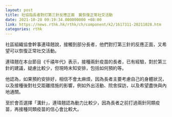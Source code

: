 ```yaml
---
layout: post
title: 社協指長者對打第三針反應正面　冀恢復正常社交活動
date: 2021-10-28 09:19:34.000000000 +08:00
link: https://news.rthk.hk/rthk/ch/component/k2/1617311-20211028.htm
categories: rthk
---
```


社區組織協會幹事連瑋翹說，接觸到部分長者，他們對打第三針的反應正面，又希望可以恢復正常社交活動。

連瑋翹在本台節目《千禧年代》表示，接種兩針疫苗的長者，已有經驗，對於第三針的建議，疑慮比較少，但現時未知安排，包括如何預約等。

他認為，如果預約安排好，相信不會太麻煩，因為長者主要考慮自己的身體狀況，以及接種後對社交距離措施的影響，例如外出活動、院舍探訪，以及希望盡快與內地通關。

至於會否選擇「溝針」，連瑋翹認為動力比較少，因為長者之前打過兩針同類疫苗，再接種同類疫苗的信心會比較大。
